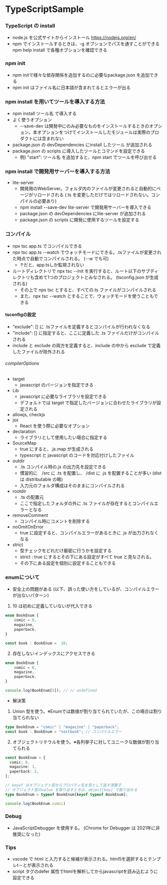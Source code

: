 # TypeScriptSample
### TypeScript の install
- node.js を公式サイトからインストール https://nodejs.org/en/
- npm でインストールするときは、-g オプションでパスを通すことができる npm help install で各種オプションを確認できる

### npm init
- npm initで様々な依存関係を追加するのに必要なpackage.json を追加できる
- npm init はファイル名に日本語が含まれてるとエラーが出る

### npm install を用いてツールを導入する方法
- npm install ツール名 で導入する
- よく使うオプション
  - --save-dev は開発中にのみ必要なものをインストールするときのオプション。本オプションをつけてインストールしたモジュールは実際のプロダクトには含まれない
- package.json の devDependencies にinstall したツール が追加される
- package.json の scripts に導入したツールとコマンドを設定できる
  - 例) "start": ツール名 を追加すると、npm start でツールを呼び出せる

### npm install で開発用サーバーを導入する方法
- lite-server
  - 開発用のWebServer。フォルダ内のファイルが変更されると自動的にページがリロードされる (.ts を変更しただけではリロードされない。コンパイルの必要あり)
  - npm install --save-dev lite-server で開発用サーバーを導入できる
  - package.json の devDependencies にlite-server が追加される
  - package.json の scripts に開発に使用するツールを設定する

### コンパイル
- npx tsc app.ts でコンパイルできる
- npx tsc app.ts --watch でウォッチモードにできる。.tsファイルが変更された時点で自動でコンパイルされる。 (--w でも可)
  - ↑だと、app.tsしか監視されない
- ルートディレクトリで npx tsc --init を実行すると、ルート以下のサブディレクトリも含めて1つのプロジェクトとみなされる。 (tsconfig.json が生成される)
  - その上で npx tsc とすると、すべての.ts ファイルがコンパイルされる
  - また、npx tsc --watch とすることで、ウォッチモードを使うこともできる
#### tsconfigの設定
- "exclude": [] に .tsファイルを定義するとコンパイルが行われなくなる
- "include": [] に指定すると、ここに定義した .ts ファイルだけがコンパイルされる
- include と exclude の両方を定義すると、include の中から esclude で定義したファイルが除外される
###### compilerOptions
- target 
  - javascript のバージョンを指定できる
- Lib
  - javascript に必要なライブラリを設定できる
  - デフォルトでは target で指定したバージョンに合わせたライブラリが設定される
- allowjs, checkjs
- jsx
  - React を使う際に必要なオプション
- declaration
  - ライブラリとして使用したい場合に指定する
- SourceMap
  - true にすると、.js.map が生成される
  - typescript と javascript のコードを対応付けしたファイル
- outdir
  - .ts コンパイル時の.js の出力先を設定できる
  - 慣習的に　/src に .ts を配置し、 /dist に .js を配置することが多い (dist は distributable の略)
  - 入力元のフォルダ構成はそのままにコンパイルされる
- rootdir
  - .ts の配置元
  - ここで指定したフォルダの外に .ts ファイルが存在するとコンパイルエラーとなる
- removeComment
  - コンパイル時にコメントを削除する
- noOmitOnError
  - true に設定すると、コンパイルエラーがあるときに .js が出力されなくなる
- strict
  - 型チェックをどれだけ厳密に行うかを設定する
  - strict : true にするとその下にある設定がすべて true と見なされる。
  - その下にある設定を個別に設定することもできる

### enumについて
- 安全上の問題がある (以下、誤った使い方をしているが、コンパイルエラーが出ないパターン)
1. 10 は初めに定義していないが代入できる
```typescript
enum BookEnum {
    comic = 0,
    magazine,
    paperback,
}

const book : BookEnum =  10;
```

2. 存在しないインデックスにアクセスできる
```typescript
enum BookEnum {
    comic = 0,
    magazine,
    paperback,
}

console.log(BookEnum[5]); // // undefined
```

- 解決策
1. Union 型を使う。※Enumでは数値が割り当てられていたが、この場合は割り当てられない
```typescript
type BookEnum = "comic" | "magazine" | "paperback";
const book : BookEnum = "textbook"; // コンパイルエラー
```

2. オブジェクトリテラルを使う。※各列挙子に対してユニークな数値が割り当てられる
```typescript
const BookEnum = {
  comic: 0,
  magazine: 1,
  paperback: 2,
};

// keyof はオブジェクト型からプロパティ名を型として返す演算子
// オブジェクト型のvalue を取り出すときは、object[key] で取り出せる
type BookEnum = typeof BookEnum[keyof typeof BookEnum]; 

console.log(BookEnum.comic)
```

### Debug
- JavaScriptDebugger を使用する。 (Chrome for Debugger は 2021年に非推奨になった)

### Tips
- vscode で html と入力すると候補が表示される。html5を選択するとテンプレt－とが表示される
- script タグのdefer 属性でhtmlを解析してからjavascriptを読み込むように設定できる
